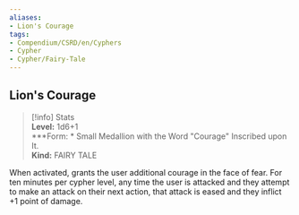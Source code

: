 ```yaml
---
aliases:
- Lion's Courage
tags:
- Compendium/CSRD/en/Cyphers
- Cypher
- Cypher/Fairy-Tale
---
```


  
## Lion's Courage  
>[!info] Stats  
> **Level:** 1d6+1  
> ***Form: * Small Medallion with the Word "Courage" Inscribed upon It.  
> **Kind:** FAIRY TALE
  
When activated, grants the user additional courage in the face of fear. For ten minutes per cypher level, any time the user is attacked and they attempt to make an attack on their next action, that attack is eased and they inflict +1 point of damage.